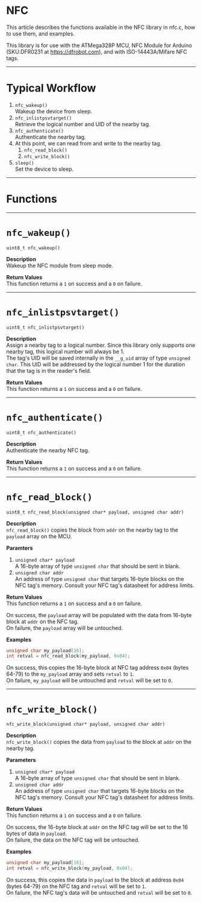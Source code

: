 # NFC

This article describes the functions available in the NFC library in nfc.c, how to use them, and examples.

This library is for use with the ATMega328P MCU, NFC Module for Arduino (SKU:DFR0231 at https://dfrobot.com), and with ISO-14443A/Mifare NFC tags.

---
# Typical Workflow

1. `nfc_wakeup()`  
Wakeup the device from sleep.
2. `nfc_inlistpsvtarget()`  
Retrieve the logical number and UID of the nearby tag.
3. `nfc_authenticate()`  
Authenticate the nearby tag.
4. At this point, we can read from and write to the nearby tag.
    1. `nfc_read_block()`
    2. `nfc_write_block()`
5. `sleep()`  
Set the device to sleep.

---
# Functions

---
# `nfc_wakeup()`

`uint8_t nfc_wakeup()`

**Description**  
Wakeup the NFC module from sleep mode.

**Return Values**  
This function returns a `1` on success and a `0` on failure.  

---
# `nfc_inlistpsvtarget()`

`uint8_t nfc_inlistpsvtarget()`

**Description**  
Assign a nearby tag to a logical number. Since this library only supports one nearby tag, this logical number will always be 1.  
The tag's UID will be saved internally in the `__g_uid` array of type `unsigned char`. This UID will be addressed by the logical number 1 for the duration that the tag is in the reader's field.

**Return Values**  
This function returns a `1` on success and a `0` on failure.  

---
# `nfc_authenticate()`
`uint8_t nfc_authenticate()`

**Description**  
Authenticate the nearby NFC tag.

**Return Values**  
This function returns a `1` on success and a `0` on failure.  

---
# `nfc_read_block()`

`uint8_t nfc_read_block(unsigned char* payload, unsigned char addr)`

**Description**  
`nfc_read_block()` copies the block from `addr` on the nearby tag to the `payload` array on the MCU.

**Paramters**  
1. `unsigned char* payload`  
A 16-byte array of type `unsigned char` that should be sent in blank.  
2. `unsigned char addr`  
An address of type `unsigned char` that targets 16-byte blocks on the NFC tag's memory. Consult your NFC tag's datasheet for address limits.

**Return Values**  
This function returns a `1` on success and a `0` on failure.  

On success, the `payload` array will be populated with the data from 16-byte block at `addr` on the NFC tag.  
On failure, the `payload` array will be untouched.

**Examples**
```C
unsigned char my_payload[16];
int retval = nfc_read_block(my_payload, 0x04);  
```
On success, this copies the 16-byte block at NFC tag address `0x04` (bytes 64-79) to the `my_payload` array and sets `retval` to `1`.  
On failure, `my_payload` will be untouched and `retval` will be set to `0`.

---
# `nfc_write_block()`

`nfc_write_block(unsigned char* payload, unsigned char addr)`

**Description**  
`nfc_write_block()` copies the data from `payload` to the block at `addr` on the nearby tag.

**Parameters**  
1. `unsigned char* payload`  
A 16-byte array of type `unsigned char` that should be sent in blank.  
2. `unsigned char addr`  
An address of type `unsigned char` that targets 16-byte blocks on the NFC tag's memory. Consult your NFC tag's datasheet for address limits.

**Return Values**  
This function returns a `1` on success and a `0` on failure.  

On success, the 16-byte block at `addr` on the NFC tag will be set to the 16 bytes of data in `payload`.  
On failure, the data on the NFC tag will be untouched.

**Examples**
```C
unsigned char my_payload[16];
int retval = nfc_write_block(my_payload, 0x04);  
```
On success, this copies the data in `payload` to the block at address `0x04` (bytes 64-79) on the NFC tag and `retval` will be set to `1`.  
On failure, the NFC tag's data will be untouched and `retval` will be set to `0`.

